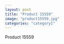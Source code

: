 ```yaml
---
layout: post
title: "Product 15559"
image: "product15559.jpg"
categories: "category1"
---
```

Product 15559
